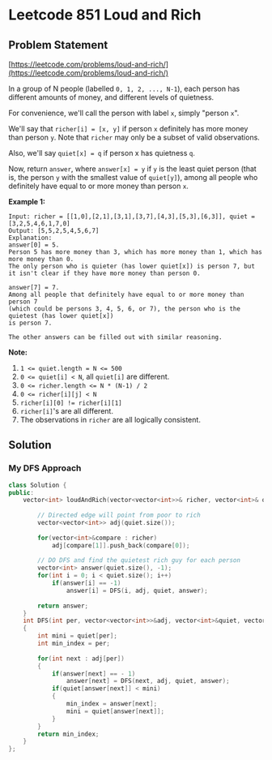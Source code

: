 # Leetcode 851 Loud and Rich

## Problem Statement

[https://leetcode.com/problems/loud-and-rich/](https://leetcode.com/problems/loud-and-rich/)

In a group of N people \(labelled `0, 1, 2, ..., N-1`\), each person has different amounts of money, and different levels of quietness.

For convenience, we'll call the person with label `x`, simply "person `x`".

We'll say that `richer[i] = [x, y]` if person `x` definitely has more money than person `y`.  Note that `richer` may only be a subset of valid observations.

Also, we'll say `quiet[x] = q` if person x has quietness `q`.

Now, return `answer`, where `answer[x] = y` if `y` is the least quiet person \(that is, the person `y` with the smallest value of `quiet[y]`\), among all people who definitely have equal to or more money than person `x`.

**Example 1:**

```text
Input: richer = [[1,0],[2,1],[3,1],[3,7],[4,3],[5,3],[6,3]], quiet = [3,2,5,4,6,1,7,0]
Output: [5,5,2,5,4,5,6,7]
Explanation: 
answer[0] = 5.
Person 5 has more money than 3, which has more money than 1, which has more money than 0.
The only person who is quieter (has lower quiet[x]) is person 7, but
it isn't clear if they have more money than person 0.

answer[7] = 7.
Among all people that definitely have equal to or more money than person 7
(which could be persons 3, 4, 5, 6, or 7), the person who is the quietest (has lower quiet[x])
is person 7.

The other answers can be filled out with similar reasoning.
```

**Note:**

1. `1 <= quiet.length = N <= 500`
2. `0 <= quiet[i] < N`, all `quiet[i]` are different.
3. `0 <= richer.length <= N * (N-1) / 2`
4. `0 <= richer[i][j] < N`
5. `richer[i][0] != richer[i][1]`
6. `richer[i]`'s are all different.
7. The observations in `richer` are all logically consistent.

## Solution

### My DFS Approach

```cpp
class Solution {
public:
    vector<int> loudAndRich(vector<vector<int>>& richer, vector<int>& quiet) {
        
        // Directed edge will point from poor to rich
        vector<vector<int>> adj(quiet.size());
        
        for(vector<int>&compare : richer)
            adj[compare[1]].push_back(compare[0]);
        
        // DO DFS and find the quietest rich guy for each person
        vector<int> answer(quiet.size(), -1);
        for(int i = 0; i < quiet.size(); i++)
            if(answer[i] == -1)
                answer[i] = DFS(i, adj, quiet, answer);
            
        return answer; 
    }
    int DFS(int per, vector<vector<int>>&adj, vector<int>&quiet, vector<int>&answer)
    {
        int mini = quiet[per];
        int min_index = per;
        
        for(int next : adj[per])
        {
            if(answer[next] == - 1)
                answer[next] = DFS(next, adj, quiet, answer);
            if(quiet[answer[next]] < mini)
            {
                min_index = answer[next];
                mini = quiet[answer[next]];
            }               
        }
        return min_index;
    }
};
```

